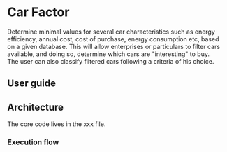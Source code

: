# Car Factor
Determine minimal values for several car characteristics such as energy efficiency, annual cost, cost of purchase, energy consumption etc, based on a given database. 
This will allow enterprises or particulars to filter cars available, and doing so, determine which cars are "interesting" to buy.  
The user can also classify filtered cars following a criteria of his choice.

## User guide

## Architecture
The core code lives in the xxx file. 
### Execution flow

